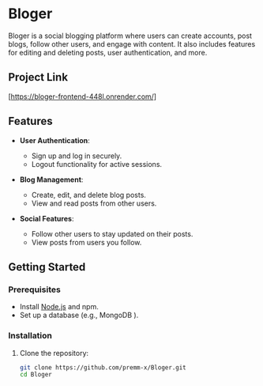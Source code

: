 # Bloger

Bloger is a social blogging platform where users can create accounts, post blogs, follow other users, and engage with content. It also includes features for editing and deleting posts, user authentication, and more.

## Project Link
[https://bloger-frontend-448l.onrender.com/]

## Features

- **User Authentication**: 
  - Sign up and log in securely.
  - Logout functionality for active sessions.

- **Blog Management**:
  - Create, edit, and delete blog posts.
  - View and read posts from other users.

- **Social Features**:
  - Follow other users to stay updated on their posts.
  - View posts from users you follow.


## Getting Started

### Prerequisites

- Install [Node.js](https://nodejs.org/) and npm.
- Set up a database (e.g., MongoDB ).

### Installation

1. Clone the repository:
   ```bash
   git clone https://github.com/premm-x/Bloger.git
   cd Bloger
